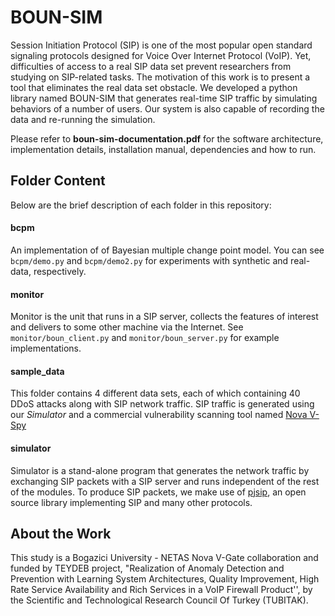 # BOUN-SIM
Session Initiation Protocol (SIP) is one of the most popular open standard signaling protocols designed for Voice Over Internet Protocol (VoIP). Yet, difficulties of access to a real SIP data set prevent researchers from studying on SIP-related tasks. The motivation of this work is to present a tool that eliminates the real data set obstacle. We developed a python library named BOUN-SIM that generates real-time SIP traffic by simulating behaviors of a number of users. Our system is also capable of recording the data and re-running the simulation.

Please refer to **boun-sim-documentation.pdf** for the software architecture, implementation details, installation manual, dependencies and how to run.

## Folder Content
Below are the brief description of each folder in this repository:

#### bcpm
An implementation of of Bayesian multiple change point model. You can see `bcpm/demo.py` and `bcpm/demo2.py` for experiments with synthetic and real-data, respectively.

#### monitor
Monitor is the unit that runs in a SIP server, collects the features of interest and delivers to some other machine via the Internet. See `monitor/boun_client.py` and `monitor/boun_server.py` for example implementations.

#### sample_data
This folder contains 4 different data sets, each of which containing 40 DDoS attacks along with SIP network traffic. SIP traffic is generated using our *Simulator* and a commercial vulnerability scanning tool named [Nova V-Spy](http://www.netas.com.tr/en/innovation-productization/nova-cyber-security-products/)

#### simulator
Simulator is a stand-alone program that generates the network traffic by exchanging SIP packets with a SIP server and runs independent of the rest of the modules. To produce SIP packets, we make use of [pjsip](http://www.pjsip.org/), an open source library implementing SIP and many other protocols.

## About the Work
This study is a Bogazici University - NETAS Nova V-Gate collaboration and funded by TEYDEB project, "Realization of Anomaly Detection and Prevention with Learning System Architectures, Quality Improvement, High Rate Service Availability and Rich Services in a VoIP Firewall Product'', by the Scientific and Technological Research Council Of Turkey (TUBITAK).